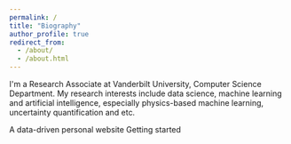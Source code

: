 ```yaml
---
permalink: /
title: "Biography"
author_profile: true
redirect_from: 
  - /about/
  - /about.html
---
```

I'm a Research Associate at Vanderbilt University, Computer Science Department. My research interests include data science, machine learning and artificial intelligence, especially physics-based machine learning, uncertainty quantification and etc.

A data-driven personal website
Getting started




